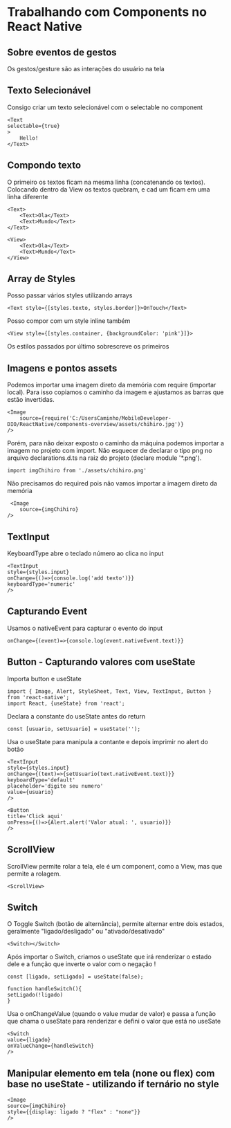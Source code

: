 # Trabalhando com Components no React Native

## Sobre eventos de gestos

Os gestos/gesture são as interações do usuário na tela

## Texto Selecionável

Consigo criar um texto selecionável com o selectable no component <Text>

```
<Text
selectable={true}
>
    Hello!
</Text>
```

## Compondo texto

O primeiro os textos ficam na mesma linha (concatenando os textos). Colocando dentro da View os textos quebram, e cad um ficam em uma linha diferente

```
<Text>
    <Text>Ola</Text>
    <Text>Mundo</Text>
</Text>

<View>
    <Text>Ola</Text>
    <Text>Mundo</Text>
</View>
```

## Array de Styles

Posso passar vários styles utilizando arrays

`<Text style={[styles.texto, styles.border]}>OnTouch</Text>`

Posso compor com um style inline também

`<View style={[styles.container, {backgroundColor: 'pink'}]}>`

Os estilos passados por último sobrescreve os primeiros

## Imagens e pontos assets

Podemos importar uma imagem direto da memória com require (importar local). Para isso copiamos o caminho da imagem e ajustamos as barras que estão invertidas.

```
<Image
    source={require('C:/UsersCaminho/MobileDeveloper-DIO/ReactNative/components-overview/assets/chihiro.jpg')}
/>
```

Porém, para não deixar exposto o caminho da máquina podemos importar a imagem no projeto com import. Não esquecer de declarar o tipo png no arquivo declarations.d.ts na raiz do projeto (declare module '*.png').

`import imgChihiro from './assets/chihiro.png'`

Não precisamos do required pois não vamos importar a imagem direto da memória

```
 <Image
    source={imgChihiro}
/>
```

## TextInput

KeyboardType abre o teclado número ao clica no input

```
<TextInput
style={styles.input}
onChange={()=>{console.log('add texto')}}
keyboardType='numeric'
/>

```

## Capturando Event

Usamos o nativeEvent para capturar o evento do input

`
onChange={(event)=>{console.log(event.nativeEvent.text)}}
`

## Button - Capturando valores com useState

Importa button e useState

```
import { Image, Alert, StyleSheet, Text, View, TextInput, Button } from 'react-native';
import React, {useState} from 'react';
```

Declara a constante do useState antes do return

`const [usuario, setUsuario] = useState('');`

Usa o useState para manipula a contante e depois imprimir no alert do botão

```
<TextInput
style={styles.input}
onChange={(text)=>{setUsuario(text.nativeEvent.text)}}
keyboardType='default'
placeholder='digite seu numero'
value={usuario}
/>

<Button
title='Click aqui'
onPress={()=>{Alert.alert('Valor atual: ', usuario)}}
/>
```

## ScrollView

ScrollView permite rolar a tela, ele é um component, como a View, mas que permite a rolagem.

`<ScrollView>`

## Switch

O Toggle Switch (botão de alternância), permite alternar entre dois estados, geralmente "ligado/desligado" ou "ativado/desativado"

`<Switch></Switch>`

Após importar o Switch, criamos o useState que irá renderizar o estado dele e a função que inverte o valor com o negação !

```
const [ligado, setLigado] = useState(false);

function handleSwitch(){
setLigado(!ligado)
}
```

Usa o onChangeValue (quando o value mudar de valor) e passa a função que chama o useState para renderizar e defini o valor que está no useSate

```
<Switch 
value={ligado} 
onValueChange={handleSwitch}
/>
```

## Manipular elemento em tela (none ou flex) com base no useState  - utilizando if ternário no style

```
<Image
source={imgChihiro}
style={{display: ligado ? "flex" : "none"}}
/>
```